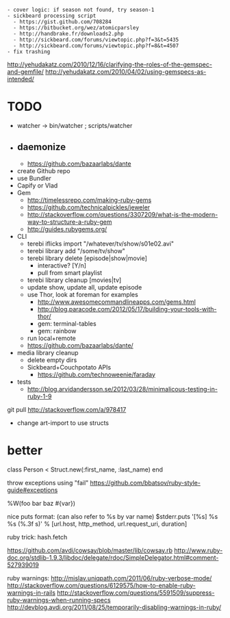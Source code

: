 
    - cover logic: if season not found, try season-1
    - sickbeard processing script
      - https://gist.github.com/708284
      - https://bitbucket.org/wez/atomicparsley
      - http://handbrake.fr/downloads2.php
      - http://sickbeard.com/forums/viewtopic.php?f=3&t=5435
      - http://sickbeard.com/forums/viewtopic.php?f=8&t=4507
    - fix trashing


http://yehudakatz.com/2010/12/16/clarifying-the-roles-of-the-gemspec-and-gemfile/
http://yehudakatz.com/2010/04/02/using-gemspecs-as-intended/

TODO
====
* watcher -> bin/watcher ; scripts/watcher
* daemonize
    -
    - https://github.com/bazaarlabs/dante
* create Github repo
* use Bundler
* Capify or Vlad
* Gem
    - http://timelessrepo.com/making-ruby-gems
    - https://github.com/technicalpickles/jeweler
    - http://stackoverflow.com/questions/3307209/what-is-the-modern-way-to-structure-a-ruby-gem
    - http://guides.rubygems.org/
* CLI
    - terebi iflicks import "/whatever/tv/show/s01e02.avi"
    - terebi library add "/some/tv/show"
    - terebi library delete [episode|show|movie]
        - interactive? [Y/n]
        - pull from smart playlist
    - terebi library cleanup [movies|tv]
    - update show, update all, update episode
    - use Thor, look at foreman for examples
        - http://www.awesomecommandlineapps.com/gems.html
        - http://blog.paracode.com/2012/05/17/building-your-tools-with-thor/
        - gem: terminal-tables
        - gem: rainbow
    - run local+remote
    - https://github.com/bazaarlabs/dante/
* media library cleanup
    - delete empty dirs
    - Sickbeard+Couchpotato APIs
        + https://github.com/technoweenie/faraday
* tests
    - http://blog.arvidandersson.se/2012/03/28/minimalicous-testing-in-ruby-1-9

git pull
http://stackoverflow.com/a/978417

* change art-import to use structs
# better
class Person < Struct.new(:first_name, :last_name)
end

throw exceptions using "fail"
https://github.com/bbatsov/ruby-style-guide#exceptions

%W(foo bar baz #{var})


nice puts format: (can also refer to %s by var name)
  $stderr.puts '[%s] %s %s (%.3f s)' % [url.host, http_method, url.request_uri, duration]

ruby trick: hash.fetch

https://github.com/avdi/cowsay/blob/master/lib/cowsay.rb
http://www.ruby-doc.org/stdlib-1.9.3/libdoc/delegate/rdoc/SimpleDelegator.html#comment-527939019

ruby warnings:
http://mislav.uniqpath.com/2011/06/ruby-verbose-mode/
http://stackoverflow.com/questions/6129575/how-to-enable-ruby-warnings-in-rails
http://stackoverflow.com/questions/5591509/suppress-ruby-warnings-when-running-specs
http://devblog.avdi.org/2011/08/25/temporarily-disabling-warnings-in-ruby/
